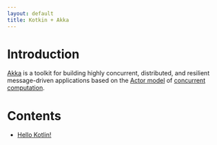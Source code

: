 ```yaml
---
layout: default
title: Kotkin + Akka
---
```

# Introduction

[Akka](https://akka.io/) is a toolkit for building highly concurrent, distributed, and resilient message-driven 
applications based on the [Actor model](https://en.wikipedia.org/wiki/Actor_model) of 
[concurrent computation](https://en.wikipedia.org/wiki/Concurrent_computing).

# Contents

* [Hello Kotlin!](example-hello.md)
